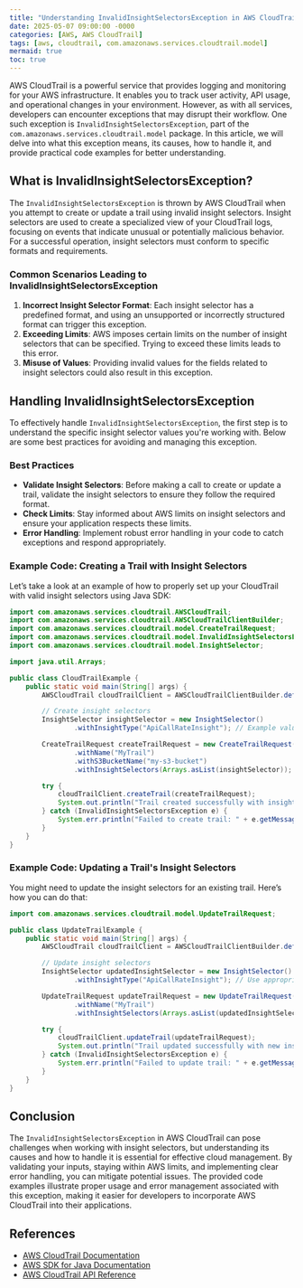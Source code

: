 ```yaml
---
title: "Understanding InvalidInsightSelectorsException in AWS CloudTrail"
date: 2025-05-07 09:00:00 -0000
categories: [AWS, AWS CloudTrail]
tags: [aws, cloudtrail, com.amazonaws.services.cloudtrail.model]
mermaid: true
toc: true
---
```



AWS CloudTrail is a powerful service that provides logging and monitoring for your AWS infrastructure. It enables you to track user activity, API usage, and operational changes in your environment. However, as with all services, developers can encounter exceptions that may disrupt their workflow. One such exception is `InvalidInsightSelectorsException`, part of the `com.amazonaws.services.cloudtrail.model` package. In this article, we will delve into what this exception means, its causes, how to handle it, and provide practical code examples for better understanding.

## What is InvalidInsightSelectorsException?

The `InvalidInsightSelectorsException` is thrown by AWS CloudTrail when you attempt to create or update a trail using invalid insight selectors. Insight selectors are used to create a specialized view of your CloudTrail logs, focusing on events that indicate unusual or potentially malicious behavior. For a successful operation, insight selectors must conform to specific formats and requirements.

### Common Scenarios Leading to InvalidInsightSelectorsException

1. **Incorrect Insight Selector Format**: Each insight selector has a predefined format, and using an unsupported or incorrectly structured format can trigger this exception.
2. **Exceeding Limits**: AWS imposes certain limits on the number of insight selectors that can be specified. Trying to exceed these limits leads to this error.
3. **Misuse of Values**: Providing invalid values for the fields related to insight selectors could also result in this exception.

## Handling InvalidInsightSelectorsException

To effectively handle `InvalidInsightSelectorsException`, the first step is to understand the specific insight selector values you're working with. Below are some best practices for avoiding and managing this exception.

### Best Practices

- **Validate Insight Selectors**: Before making a call to create or update a trail, validate the insight selectors to ensure they follow the required format.
- **Check Limits**: Stay informed about AWS limits on insight selectors and ensure your application respects these limits.
- **Error Handling**: Implement robust error handling in your code to catch exceptions and respond appropriately.

### Example Code: Creating a Trail with Insight Selectors

Let’s take a look at an example of how to properly set up your CloudTrail with valid insight selectors using Java SDK:

```java
import com.amazonaws.services.cloudtrail.AWSCloudTrail;
import com.amazonaws.services.cloudtrail.AWSCloudTrailClientBuilder;
import com.amazonaws.services.cloudtrail.model.CreateTrailRequest;
import com.amazonaws.services.cloudtrail.model.InvalidInsightSelectorsException;
import com.amazonaws.services.cloudtrail.model.InsightSelector;

import java.util.Arrays;

public class CloudTrailExample {
    public static void main(String[] args) {
        AWSCloudTrail cloudTrailClient = AWSCloudTrailClientBuilder.defaultClient();

        // Create insight selectors
        InsightSelector insightSelector = new InsightSelector()
                .withInsightType("ApiCallRateInsight"); // Example value

        CreateTrailRequest createTrailRequest = new CreateTrailRequest()
                .withName("MyTrail")
                .withS3BucketName("my-s3-bucket")
                .withInsightSelectors(Arrays.asList(insightSelector));

        try {
            cloudTrailClient.createTrail(createTrailRequest);
            System.out.println("Trail created successfully with insight selectors.");
        } catch (InvalidInsightSelectorsException e) {
            System.err.println("Failed to create trail: " + e.getMessage());
        }
    }
}
```

### Example Code: Updating a Trail's Insight Selectors

You might need to update the insight selectors for an existing trail. Here’s how you can do that:

```java
import com.amazonaws.services.cloudtrail.model.UpdateTrailRequest;

public class UpdateTrailExample {
    public static void main(String[] args) {
        AWSCloudTrail cloudTrailClient = AWSCloudTrailClientBuilder.defaultClient();

        // Update insight selectors
        InsightSelector updatedInsightSelector = new InsightSelector()
                .withInsightType("ApiCallRateInsight"); // Use appropriate values

        UpdateTrailRequest updateTrailRequest = new UpdateTrailRequest()
                .withName("MyTrail")
                .withInsightSelectors(Arrays.asList(updatedInsightSelector));

        try {
            cloudTrailClient.updateTrail(updateTrailRequest);
            System.out.println("Trail updated successfully with new insight selectors.");
        } catch (InvalidInsightSelectorsException e) {
            System.err.println("Failed to update trail: " + e.getMessage());
        }
    }
}
```

## Conclusion

The `InvalidInsightSelectorsException` in AWS CloudTrail can pose challenges when working with insight selectors, but understanding its causes and how to handle it is essential for effective cloud management. By validating your inputs, staying within AWS limits, and implementing clear error handling, you can mitigate potential issues. The provided code examples illustrate proper usage and error management associated with this exception, making it easier for developers to incorporate AWS CloudTrail into their applications.

## References

- [AWS CloudTrail Documentation](https://docs.aws.amazon.com/awscloudtrail/latest/userguide/what-is-cloudtrail.html)
- [AWS SDK for Java Documentation](https://docs.aws.amazon.com/sdk-for-java/latest/developer-guide/home.html)
- [AWS CloudTrail API Reference](https://docs.aws.amazon.com/AWSJavaSDK/latest/javadoc/com/amazonaws/services/cloudtrail/package-summary.html)